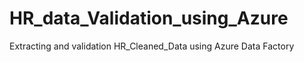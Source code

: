 # HR_data_Validation_using_Azure
Extracting and validation HR_Cleaned_Data using Azure Data Factory
